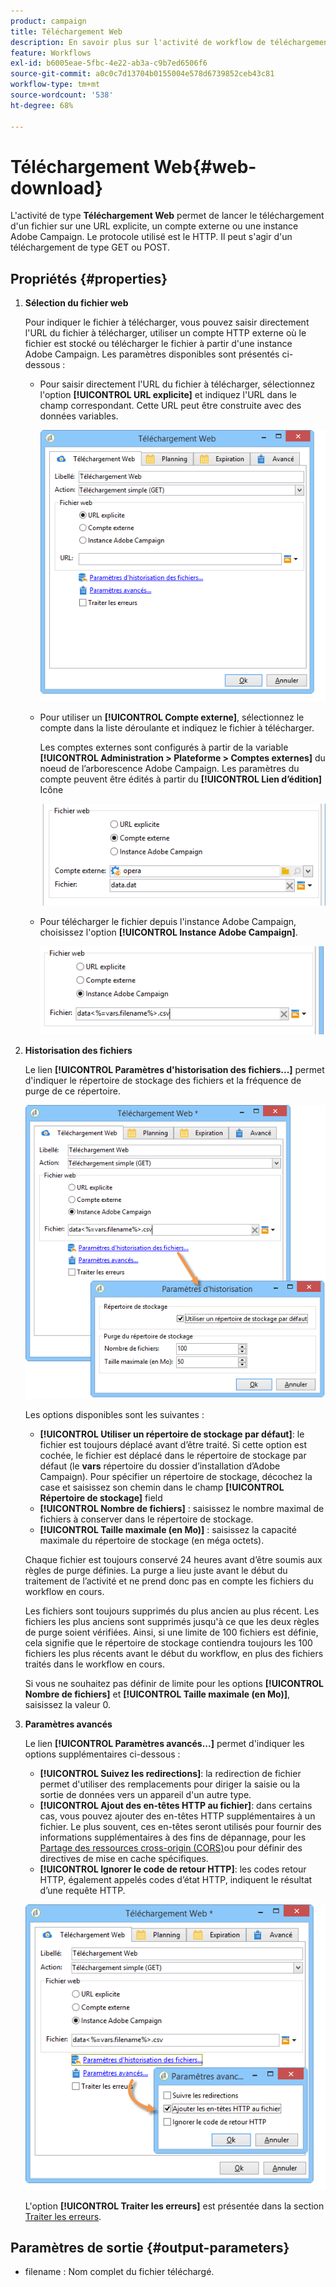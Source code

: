 ```yaml
---
product: campaign
title: Téléchargement Web
description: En savoir plus sur l'activité de workflow de téléchargement Web
feature: Workflows
exl-id: b6005eae-5fbc-4e22-ab3a-c9b7ed6506f6
source-git-commit: a0c0c7d13704b0155004e578d6739852ceb43c81
workflow-type: tm+mt
source-wordcount: '538'
ht-degree: 68%

---
```


# Téléchargement Web{#web-download}



L&#39;activité de type **Téléchargement Web** permet de lancer le téléchargement d&#39;un fichier sur une URL explicite, un compte externe ou une instance Adobe Campaign. Le protocole utilisé est le HTTP. Il peut s&#39;agir d&#39;un téléchargement de type GET ou POST.

## Propriétés {#properties}

1. **Sélection du fichier web**

   Pour indiquer le fichier à télécharger, vous pouvez saisir directement l&#39;URL du fichier à télécharger, utiliser un compte HTTP externe où le fichier est stocké ou télécharger le fichier à partir d&#39;une instance Adobe Campaign. Les paramètres disponibles sont présentés ci-dessous :

   * Pour saisir directement l&#39;URL du fichier à télécharger, sélectionnez l&#39;option **[!UICONTROL URL explicite]** et indiquez l&#39;URL dans le champ correspondant. Cette URL peut être construite avec des données variables.

     ![](assets/download_web_edit.png)

   * Pour utiliser un **[!UICONTROL Compte externe]**, sélectionnez le compte dans la liste déroulante et indiquez le fichier à télécharger.

     Les comptes externes sont configurés à partir de la variable **[!UICONTROL Administration > Plateforme > Comptes externes]** du noeud de l’arborescence Adobe Campaign. Les paramètres du compte peuvent être édités à partir du **[!UICONTROL Lien d’édition]** Icône

     ![](assets/download_web_edit_external.png)

   * Pour télécharger le fichier depuis l&#39;instance Adobe Campaign, choisissez l&#39;option **[!UICONTROL Instance Adobe Campaign]**.

     ![](assets/download_web_edit_instance.png)

1. **Historisation des fichiers**

   Le lien **[!UICONTROL Paramètres d&#39;historisation des fichiers...]** permet d&#39;indiquer le répertoire de stockage des fichiers et la fréquence de purge de ce répertoire.

   ![](assets/download_web_edit_hist.png)

   Les options disponibles sont les suivantes :

   * **[!UICONTROL Utiliser un répertoire de stockage par défaut]**: le fichier est toujours déplacé avant d’être traité. Si cette option est cochée, le fichier est déplacé dans le répertoire de stockage par défaut (le **vars** répertoire du dossier d’installation d’Adobe Campaign). Pour spécifier un répertoire de stockage, décochez la case et saisissez son chemin dans le champ **[!UICONTROL Répertoire de stockage]** field
   * **[!UICONTROL Nombre de fichiers]** : saisissez le nombre maximal de fichiers à conserver dans le répertoire de stockage.
   * **[!UICONTROL Taille maximale (en Mo)]** : saisissez la capacité maximale du répertoire de stockage (en méga octets).

   Chaque fichier est toujours conservé 24 heures avant d’être soumis aux règles de purge définies. La purge a lieu juste avant le début du traitement de l’activité et ne prend donc pas en compte les fichiers du workflow en cours.

   Les fichiers sont toujours supprimés du plus ancien au plus récent. Les fichiers les plus anciens sont supprimés jusqu&#39;à ce que les deux règles de purge soient vérifiées. Ainsi, si une limite de 100 fichiers est définie, cela signifie que le répertoire de stockage contiendra toujours les 100 fichiers les plus récents avant le début du workflow, en plus des fichiers traités dans le workflow en cours.

   Si vous ne souhaitez pas définir de limite pour les options **[!UICONTROL Nombre de fichiers]** et **[!UICONTROL Taille maximale (en Mo)]**, saisissez la valeur 0.

1. **Paramètres avancés**

   Le lien **[!UICONTROL Paramètres avancés...]** permet d&#39;indiquer les options supplémentaires ci-dessous :

   * **[!UICONTROL Suivez les redirections]**: la redirection de fichier permet d&#39;utiliser des remplacements pour diriger la saisie ou la sortie de données vers un appareil d&#39;un autre type.
   * **[!UICONTROL Ajout des en-têtes HTTP au fichier]**: dans certains cas, vous pouvez ajouter des en-têtes HTTP supplémentaires à un fichier. Le plus souvent, ces en-têtes seront utilisés pour fournir des informations supplémentaires à des fins de dépannage, pour les [Partage des ressources cross-origin (CORS)](https://developer.mozilla.org/docs/Web/HTTP/CORS)ou pour définir des directives de mise en cache spécifiques.
   * **[!UICONTROL Ignorer le code de retour HTTP]**: les codes retour HTTP, également appelés codes d’état HTTP, indiquent le résultat d’une requête HTTP.

   ![](assets/download_web_edit_advanced.png)

   L&#39;option **[!UICONTROL Traiter les erreurs]** est présentée dans la section [Traiter les erreurs](monitoring-workflow-execution.md#processing-errors).

## Paramètres de sortie {#output-parameters}

* filename : Nom complet du fichier téléchargé.
